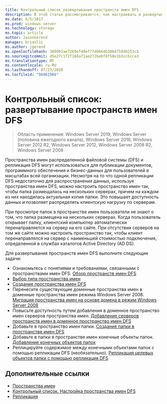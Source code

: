 ```yaml
---
title: Контрольный список развертывания пространств имен DFS
description: В этой статье рассматривается, как настраивать и развертывать пространства имен DFS.
ms.date: 6/5/2017
ms.prod: windows-server
ms.technology: storage
ms.topic: article
author: JasonGerend
manager: brianlic
ms.author: jgerend
ms.openlocfilehash: 389d02ae7269ef48ef77d066db3064759d9253c1
ms.sourcegitcommit: d5e27c1f2f168a71ae272bebf8f50e1b3ccbcca3
ms.translationtype: MT
ms.contentlocale: ru-RU
ms.lasthandoff: 07/23/2020
ms.locfileid: "86961966"
---
```

# <a name="checklist-deploy-dfs-namespaces"></a>Контрольный список: развертывание пространств имен DFS

> Область применения: Windows Server 2019, Windows Server (половина ежегодного канала), Windows Server 2016, Windows Server 2012 R2, Windows Server 2012, Windows Server 2008 R2, Windows Server 2008

Пространства имен распределенной файловой системы (DFS) и репликация DFS могут использоваться для публикации документов, программного обеспечения и бизнес-данных для пользователей в масштабах всей организации. Несмотря на то что одной репликации DFS недостаточно для распространения данных, используя пространства имен DFS, можно настроить пространство имен так, чтобы папка размещалась на нескольких серверах, причем на каждом из них находилась актуальная копия папки. Это повышает доступность данных и позволяет распределять клиентскую нагрузку по серверам.

При просмотре папок в пространстве имен пользователи не знают о том, что папка размещена на нескольких серверах. Когда пользователь открывает папку, клиентский компьютер автоматически перенаправляется на сервер на его сайте. При отсутствии серверов на том же сайте можно настроить пространство так, чтобы клиент перенаправлялся на сервер с наименьшей стоимостью подключения, определенной в службах каталогов Active Directory (AD DS).

Для развертывания пространств имен DFS выполните следующие задачи:

-   Ознакомьтесь с понятиями и требованиями, связанными с пространствами имен DFS.
[Обзор пространств имен DFS](dfs-overview.md)
-   [Выбор типа пространства имен](choose-a-namespace-type.md)
-   [Создание пространства имен DFS](create-a-dfs-namespace.md)
-   Перенесите существующие доменные пространства имен в доменные пространства имен режима Windows Server 2008. [Миграция пространства имен на основе домена в режим Windows Server 2008](migrate-a-domain-based-namespace-to-windows-server-2008-mode.md)
-   Повысьте доступность путем добавления в доменное пространство имен серверов пространства имен. [Добавление серверов пространств имен в доменное пространство имен DFS](add-namespace-servers-to-a-domain-based-dfs-namespace.md)
-   Добавьте в пространство имен папки. [Создание папки в пространстве имен DFS](create-a-folder-in-a-dfs-namespace.md)
-   Добавьте в папки в пространстве имен конечные объекты папок. [Добавление конечных объектов папок](add-folder-targets.md)
-   Реплицируйте содержимое между конечными объектами папок с помощью репликации DFS (необязательно). [Репликация целевых объектов папки с помощью репликация DFS](replicate-folder-targets-using-dfs-replication.md)


## <a name="additional-references"></a>Дополнительные ссылки

-   [Пространства имен](/previous-versions/windows/it-pro/windows-server-2008-R2-and-2008/cc771914(v=ws.11))
-   [Контрольный список. Настройка пространства имен DFS](checklist-tune-a-dfs-namespace.md)
-   [Репликация](/previous-versions/windows/it-pro/windows-server-2008-R2-and-2008/cc770278(v=ws.11))
